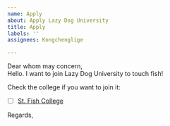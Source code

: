 ```yaml
---
name: Apply
about: Apply Lazy Dog University
title: Apply
labels: ''
assignees: Kongchenglige

---
```


Dear whom may concern,  
Hello. I want to join Lazy Dog University to touch fish!

Check the college if you want to join it:
- [ ] [St. Fish College](https://github.com/orgs/LD-University/Colleges/st-fish-college)

Regards,  
<YourID>


